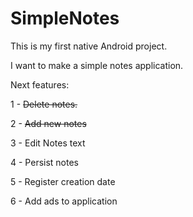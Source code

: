 # SimpleNotes

This is my first native Android project.

I want to make a simple notes application.

Next features:

  1 - ~~Delete notes.~~
	
  2 - ~~Add new notes~~
  
  3 - Edit Notes text
	
  4 - Persist notes
	
  5 - Register creation date
	
  6 - Add ads to application

